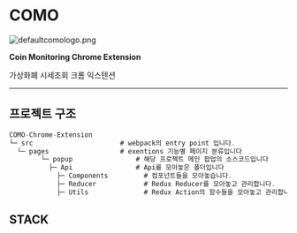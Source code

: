 # **COMO**

![defaultcomologo.png](como/src/assets/img/defaultcomologo.png)

**Coin Monitoring Chrome Extension**

가상화폐 시세조회 크롬 익스텐션

---

## 프로젝트 구조

```jsx
COMO-Chrome-Extension
└─ src                      # webpack의 entry point 입니다.
  └─ pages                  # exentions 기능별 페이지 분류입니다
		└─ popup                # 해당 프로젝트 메인 팝업의 소스코드입니다
		  ├─ Api                # Api를 모아놓은 폴더입니다
			├─ Components         # 컴포넌트들을 모아놓습니다.
			├─ Reducer            # Redux Reducer를 모아놓고 관리합니다.
			├─ Utils              # Redux Action의 함수들을 모아놓고 관리합니다.
```

## STACK
